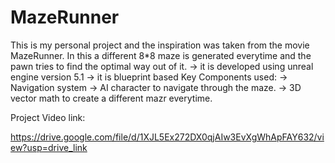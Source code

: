 # MazeRunner
This is my personal project and the inspiration was taken from the movie MazeRunner. In this a different 8*8 maze is generated everytime and the pawn tries to find the optimal way out of it.
-> it is developed using unreal engine version 5.1
-> it is blueprint based
Key Components used:
-> Navigation system
-> AI character to navigate through the maze.
-> 3D vector math to create a different mazr everytime.

Project Video link:

https://drive.google.com/file/d/1XJL5Ex272DX0qjAIw3EvXgWhApFAY632/view?usp=drive_link